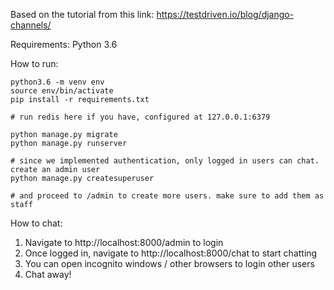 Based on the tutorial from this link: https://testdriven.io/blog/django-channels/

Requirements: Python 3.6

How to run:
```
python3.6 -m venv env
source env/bin/activate
pip install -r requirements.txt

# run redis here if you have, configured at 127.0.0.1:6379

python manage.py migrate
python manage.py runserver

# since we implemented authentication, only logged in users can chat. create an admin user
python manage.py createsuperuser

# and proceed to /admin to create more users. make sure to add them as staff
```

How to chat:
1. Navigate to http://localhost:8000/admin to login
2. Once logged in, navigate to http://localhost:8000/chat to start chatting
3. You can open incognito windows / other browsers to login other users
4. Chat away!